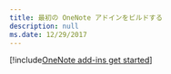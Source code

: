 ```yaml
---
title: 最初の OneNote アドインをビルドする
description: null
ms.date: 12/29/2017
---
```


[!include[OneNote add-ins get started](../includes/file-get-started-onenote.md)]